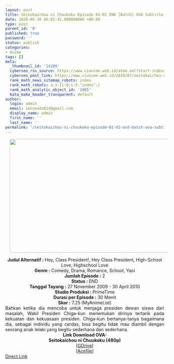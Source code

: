 ```yaml
---
layout: post
title: Seitokaichou ni Chuukoku Episode 01-02 END [Batch] OVA Subtitle Indonesia
date: 2020-05-30 06:01:42.000000000 +00:00
type: post
parent_id: '0'
published: true
password: ''
status: publish
categories:
- Anime
tags: []
meta:
  _thumbnail_id: '14209'
  cyberseo_rss_source: https://www.ciunime.web.id/atom.xml?start-index=451&max-results=150
  cyberseo_post_link: https://www.ciunime.web.id/2019/07/seitokaichou-ni-chuukoku-episode-01-02.html
  rank_math_news_sitemap_robots: index
  rank_math_robots: a:1:{i:0;s:5:"index";}
  rank_math_analytic_object_id: '1065'
  kata_make_header_transparent: default
author:
  login: admin
  email: senseads014@gmail.com
  display_name: admin
  first_name: ''
  last_name: ''
permalink: "/seitokaichou-ni-chuukoku-episode-01-02-end-batch-ova-subtitle-indonesia/"
---
```

<div class="separator" style="clear: both; text-align: center;"><a href="https://1.bp.blogspot.com/-ZaEpGaqCGQQ/XTDF2YywvoI/AAAAAAAAcA4/xOAjJjSHSeYSxd0927TkI4v7LAefh4u9wCLcBGAs/s1600/Seitokaichou%2Bni%2BChuukoku.png" imageanchor="1" style="margin-left: 1em; margin-right: 1em;"><img border="0" data-original-height="720" data-original-width="1280" height="360" src="{{ site.baseurl }}/assets/2020/05/Seitokaichou%2Bni%2BChuukoku.png" width="640" /></a></div>
<p>
<div style="text-align: center;"><b>Judul</b><b><b> Alternatif</b> :</b> Hey, Class President!, Hey Class President, High-School Love, Highschool Love</div>
<div style="text-align: center;"><b><b>Genre :</b></b> Comedy, Drama, Romance, School, Yaoi</div>
<div style="text-align: center;"><b>Jumlah Episode :</b> 2<br /><b>Status :&nbsp;</b>END<br /><b>Tanggal Tayang :</b> 27 November 2009 - 30 April 2010<br /><b>Studio Produksi :</b> PrimeTime<br /><b>Durasi per Episode :</b> 30 Menit</div>
<div style="text-align: center;"><b>Skor :</b> 7.25 (MyAnimeList)</div>
<div style="text-align: center;"></div>
<div style="text-align: justify;">Bahkan ketika dia mencoba untuk menjaga presiden dewan siswa dari masalah, Wakil Presiden Chiga-kun menemukan dirinya tertarik pada kekuatan dan kekuasaan presiden. Chiga-kun bertanya-tanya bagaimana dia, sebagai individu yang cerdas, bisa begitu tidak mau diambil dengan seorang anak lelaki yang begitu sederhana dan sederhana.</div>
<div style="text-align: justify;"></div>
<div style="text-align: justify;"></div>
<div style="text-align: center;"><b>Link Download OVA:</b></div>
<div style="text-align: center;"><b>Seitokaichou ni Chuukoku (480p)</b></div>
<div style="text-align: center;">[<a href="https://drive.google.com/uc?id=1rSZSnWc76oSQSPzoKgQ1tCaKfm_v8kBV" target="_blank" rel="noopener">GDrive</a>]<br />[<a href="https://acefile.co/f/9405352/kuso-seito-kaichou-ni-chuukoku-rar" target="_blank" rel="noopener">Acefile</a>]</div>
<link rel="stylesheet" href="https://cdnjs.cloudflare.com/ajax/libs/font-awesome/4.7.0/css/font-awesome.min.css" />
<div class="divbtn"> <a href="https://handymansurrender.com/fihup8buzv?key=94550f7ce39444073321dde3b8782f97" class="btn"><i class="fa fa-download"></i> Direct Link</a> </div>
